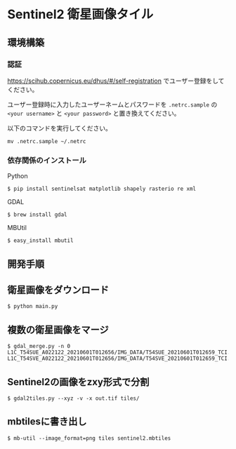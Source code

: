 # Sentinel2 衛星画像タイル


## 環境構築

### 認証

https://scihub.copernicus.eu/dhus/#/self-registration でユーザー登録をしてください。

ユーザー登録時に入力したユーザーネームとパスワードを `.netrc.sample` の `<your username>` と `<your password>` と置き換えてください。

以下のコマンドを実行してください。

```
mv .netrc.sample ~/.netrc
```

### 依存関係のインストール

Python 

```
$ pip install sentinelsat matplotlib shapely rasterio re xml

```

GDAL

```
$ brew install gdal
```

MBUtil
```
$ easy_install mbutil
```

## 開発手順

## 衛星画像をダウンロード

```
$ python main.py
```

## 複数の衛星画像をマージ

```
$ gdal_merge.py -n 0 L1C_T54SUE_A022122_20210601T012656/IMG_DATA/T54SUE_20210601T012659_TCI.jp2 L1C_T54SVE_A022122_20210601T012656/IMG_DATA/T54SVE_20210601T012659_TCI.jp2
```

## Sentinel2の画像をzxy形式で分割

```
$ gdal2tiles.py --xyz -v -x out.tif tiles/
```

## mbtilesに書き出し

```
$ mb-util --image_format=png tiles sentinel2.mbtiles
```
